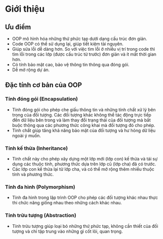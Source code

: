 # Giới thiệu

## Ưu điểm
- OOP mô hình hóa những thứ phức tạp dưới dạng cấu trúc đơn giản.
- Code OOP có thể sử dụng lại, giúp tiết kiệm tài nguyên.
- Giúp sửa lỗi dễ dàng hơn. So với việc tìm lỗi ở nhiều vị trí trong code thì tìm lỗi trong các lớp (được cấu trúc từ trước) đơn giản và ít mất thời gian hơn.
- Có tính bảo mật cao, bảo vệ thông tin thông qua đóng gói.
- Dễ mở rộng dự án.

## Đặc tính cơ bản của OOP

### Tính đóng gói (Encapsulation)
- Tính đóng gói cho phép che giấu thông tin và những tính chất xử lý bên trong của đối tượng. Các đối tượng khác không thể  tác động trực tiếp đến dữ liệu bên trong và làm thay đổi trạng thái của đối tượng mà bắt buộc thông qua các phương thức công khai mà đối tượng đó cho phép.
- Tính chất giúp tăng khả năng bảo mật của đối tượng và hư hỏng dữ liệu ngoài ý muốn.

### Tính kế thừa (Inheritance)
- Tính chất này cho phép xây dựng một lớp mới (lớp con) kế thừa và tái sự dụng các thuộc tính, phương thức dựa trên lớp cũ (lớp cha) đã có trước.
- Các lớp con kế thừa lại từ lớp cha, và có thể mở rộng thêm nhiều thuộc tính và phương thức.

### Tính đa hình (Polymorphism)
- Tính đa hình trong lập trình OOP cho phép các đối tượng khác nhau thực thi chức năng giống nhau theo những cách khác nhau.

### Tính trừu tượng (Abstraction)
- Tính trừu tượng giúp loại bỏ những thứ phức tạp, không cần thiết của đối tượng và chỉ tập trung vào những gì cốt lõi, quan trọng.